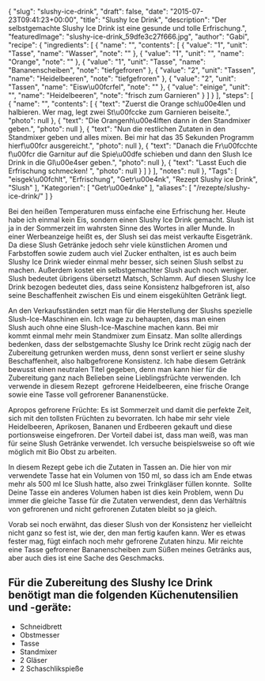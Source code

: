 {
    "slug": "slushy-ice-drink",
    "draft": false,
    "date": "2015-07-23T09:41:23+00:00",
    "title": "Slushy Ice Drink",
    "description": "Der selbstgemachte Slushy Ice Drink ist eine gesunde und tolle Erfrischung.",
    "featuredImage": "slushy-ice-drink_59dfe3c27f666.jpg",
    "author": "Gabi",
    "recipe": {
        "ingredients": [
            {
                "name": "",
                "contents": [
                    {
                        "value": "1",
                        "unit": "Tasse",
                        "name": "Wasser",
                        "note": ""
                    },
                    {
                        "value": "1",
                        "unit": "",
                        "name": "Orange",
                        "note": ""
                    },
                    {
                        "value": "1",
                        "unit": "Tasse",
                        "name": "Bananenscheiben",
                        "note": "tiefgefroren"
                    },
                    {
                        "value": "2",
                        "unit": "Tassen",
                        "name": "Heidelbeeren",
                        "note": "tiefgefroren"
                    },
                    {
                        "value": "2",
                        "unit": "Tassen",
                        "name": "Eisw\u00fcrfel",
                        "note": ""
                    },
                    {
                        "value": "einige",
                        "unit": "",
                        "name": "Heidelbeeren",
                        "note": "frisch zum Garnieren"
                    }
                ]
            }
        ],
        "steps": [
            {
                "name": "",
                "contents": [
                    {
                        "text": "Zuerst die Orange sch\u00e4len und halbieren. Wer mag, legt zwei St\u00fccke zum Garnieren beiseite.",
                        "photo": null
                    },
                    {
                        "text": "Die Orangenh\u00e4lften dann in den Standmixer geben.",
                        "photo": null
                    },
                    {
                        "text": "Nun die restlichen Zutaten in den Standmixer geben und alles mixen. Bei mir hat das 35 Sekunden Programm hierf\u00fcr ausgereicht.",
                        "photo": null
                    },
                    {
                        "text": "Danach die Fr\u00fcchte f\u00fcr die Garnitur auf die Spie\u00dfe schieben und dann den Slush Ice Drink in die Gl\u00e4ser geben.",
                        "photo": null
                    },
                    {
                        "text": "Lasst Euch die Erfrischung schmecken! ",
                        "photo": null
                    }
                ]
            }
        ],
        "notes": null
    },
    "Tags": [
        "eisgek\u00fchlt",
        "Erfrischung",
        "Getr\u00e4nk",
        "Rezept Slushy ice Drink",
        "Slush"
    ],
    "Kategorien": [
        "Getr\u00e4nke"
    ],
    "aliases": [
        "\/rezepte\/slushy-ice-drink\/"
    ]
}

Bei den heißen Temperaturen muss einfache eine Erfrischung her. Heute habe ich einmal kein Eis, sondern einen Slushy Ice Drink gemacht. Slush ist ja in der Sommerzeit im wahrsten Sinne des Wortes in aller Munde. In einer Werbeanzeige heißt es, der Slush sei das meist verkaufte Eisgetränk. Da diese Slush Getränke jedoch sehr viele künstlichen Aromen und Farbstoffen sowie zudem auch viel Zucker enthalten, ist es auch beim Slushy Ice Drink wieder einmal mehr besser, sich seinen Slush selbst zu machen. Außerdem kostet ein selbstgemachter Slush auch noch weniger. Slush bedeutet übrigens übersetzt Matsch, Schlamm. Auf diesen Slushy Ice Drink bezogen bedeutet dies, dass seine Konsistenz halbgefroren ist, also seine Beschaffenheit zwischen Eis und einem eisgekühlten Getränk liegt.

An den Verkaufsständen setzt man für die Herstellung der Slushs spezielle Slush-Ice-Maschinen ein. Ich wage zu behaupten, dass man einen Slush auch ohne eine Slush-Ice-Maschine machen kann. Bei mir kommt einmal mehr mein Standmixer zum Einsatz. Man sollte allerdings bedenken, dass der selbstgemachte Slushy Ice Drink recht zügig nach der Zubereitung getrunken werden muss, denn sonst verliert er seine slushy Beschaffenheit, also halbgefrorene Konsistenz. Ich habe diesem Getränk bewusst einen neutralen Titel gegeben, denn man kann hier für die Zubereitung ganz nach Belieben seine Lieblingsfrüchte verwenden. Ich verwende in diesem Rezept  gefrorene Heidelbeeren, eine frische Orange sowie eine Tasse voll gefrorener Bananenstücke.

Apropos gefrorene Früchte: Es ist Sommerzeit und damit die perfekte Zeit, sich mit den tollsten Früchten zu bevorraten. Ich habe mir sehr viele Heidelbeeren, Aprikosen, Bananen und Erdbeeren gekauft und diese portionsweise eingefroren. Der Vorteil dabei ist, dass man weiß, was man für seine Slush Getränke verwendet. Ich versuche beispielsweise so oft wie möglich mit Bio Obst zu arbeiten.

In diesem Rezept gebe ich die Zutaten in Tassen an. Die hier von mir verwendete Tasse hat ein Volumen von 150 ml, so dass ich am Ende etwas mehr als 500 ml Ice Slush hatte, also zwei Trinkgläser füllen konnte.  Sollte Deine Tasse ein anderes Volumen haben ist dies kein Problem, wenn Du immer die gleiche Tasse für die Zutaten verwendest, denn das Verhältnis von gefrorenen und nicht gefrorenen Zutaten bleibt so ja gleich.

Vorab sei noch erwähnt, das dieser Slush von der Konsistenz her vielleicht nicht ganz so fest ist, wie der, den man fertig kaufen kann. Wer es etwas fester mag, fügt einfach noch mehr gefrorene Zutaten hinzu. Mir reichte eine Tasse gefrorener Bananenscheiben zum Süßen meines Getränks aus, aber auch dies ist eine Sache des Geschmacks.

 

## Für die Zubereitung des Slushy Ice Drink benötigt man die folgenden Küchenutensilien und -geräte:

 * Schneidbrett
 * Obstmesser
 * Tasse
 * Standmixer
 * 2 Gläser
 * 2 Schaschlikspieße